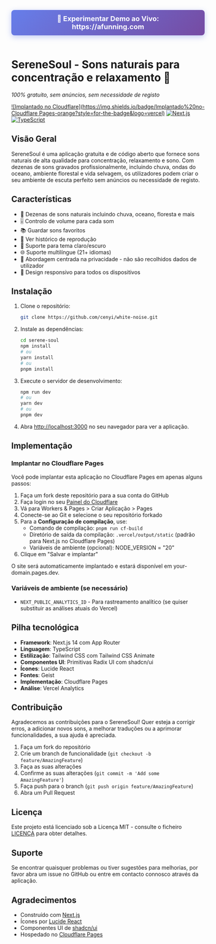 <div align="center">
  <a href="https://afunning.com" style="display: inline-block; padding: 12px 24px; background: linear-gradient(135deg, #667eea 0%, #764ba2 100%); color: white; text-decoration: none; border-radius: 8px; font-size: 18px; font-weight: bold; margin-bottom: 20px; box-shadow: 0 4px 15px rgba(102, 126, 234, 0.4);">
    🚀 Experimentar Demo ao Vivo: https://afunning.com
  </a>
</div>

# SereneSoul - Sons naturais para concentração e relaxamento 🌿

*100% gratuito, sem anúncios, sem necessidade de registo*

[![Implantado no Cloudflare](https://img.shields.io/badge/Implantado%20no-Cloudflare Pages-orange?style=for-the-badge&logo=vercel)](https://afunning.com)
[![Next.js](https://img.shields.io/badge/Next.js-14-black?style=for-the-badge&logo=next.js)](https://nextjs.org/)
[![TypeScript](https://img.shields.io/badge/TypeScript-5-black?style=for-the-badge&logo=typescript)](https://www.typescriptlang.org/)

## Visão Geral

SereneSoul é uma aplicação gratuita e de código aberto que fornece sons naturais de alta qualidade para concentração, relaxamento e sono. Com dezenas de sons gravados profissionalmente, incluindo chuva, ondas do oceano, ambiente florestal e vida selvagem, os utilizadores podem criar o seu ambiente de escuta perfeito sem anúncios ou necessidade de registo.

## Características
- 🎵 Dezenas de sons naturais incluindo chuva, oceano, floresta e mais
- 🎚️ Controlo de volume para cada som
- 📚 Guardar sons favoritos
- 📜 Ver histórico de reprodução
- 🎨 Suporte para tema claro/escuro
- 🌐 Suporte multilíngue (21+ idiomas)
- 🔐 Abordagem centrada na privacidade - não são recolhidos dados de utilizador
- 📱 Design responsivo para todos os dispositivos

## Instalação

1. Clone o repositório:
   ```bash
   git clone https://github.com/cenyi/white-noise.git
   ```

2. Instale as dependências:
   ```bash
   cd serene-soul
   npm install
   # ou
   yarn install
   # ou
   pnpm install
   ```

3. Execute o servidor de desenvolvimento:
   ```bash
   npm run dev
   # ou
   yarn dev
   # ou
   pnpm dev
   ```

4. Abra [http://localhost:3000](http://localhost:3000) no seu navegador para ver a aplicação.

## Implementação

### Implantar no Cloudflare Pages

Você pode implantar esta aplicação no Cloudflare Pages em apenas alguns passos:

1. Faça um fork deste repositório para a sua conta do GitHub
2. Faça login no seu [Painel do Cloudflare](https://dash.cloudflare.com/)
3. Vá para Workers & Pages > Criar Aplicação > Pages
4. Conecte-se ao Git e selecione o seu repositório forkado
5. Para a **Configuração de compilação**, use:
   - Comando de compilação: `pnpm run cf-build`
   - Diretório de saída da compilação: `.vercel/output/static` (padrão para Next.js no Cloudflare Pages)
   - Variáveis de ambiente (opcional): NODE_VERSION = "20"
6. Clique em "Salvar e implantar"

O site será automaticamente implantado e estará disponível em your-domain.pages.dev.

### Variáveis de ambiente (se necessário)
- `NEXT_PUBLIC_ANALYTICS_ID` - Para rastreamento analítico (se quiser substituir as análises atuais do Vercel)

## Pilha tecnológica
- **Framework**: Next.js 14 com App Router
- **Linguagem**: TypeScript
- **Estilização**: Tailwind CSS com Tailwind CSS Animate
- **Componentes UI**: Primitivas Radix UI com shadcn/ui
- **Ícones**: Lucide React
- **Fontes**: Geist
- **Implementação**: Cloudflare Pages
- **Análise**: Vercel Analytics

## Contribuição

Agradecemos as contribuições para o SereneSoul! Quer esteja a corrigir erros, a adicionar novos sons, a melhorar traduções ou a aprimorar funcionalidades, a sua ajuda é apreciada.

1. Faça um fork do repositório
2. Crie um branch de funcionalidade (`git checkout -b feature/AmazingFeature`)
3. Faça as suas alterações
4. Confirme as suas alterações (`git commit -m 'Add some AmazingFeature'`)
5. Faça push para o branch (`git push origin feature/AmazingFeature`)
6. Abra um Pull Request

## Licença

Este projeto está licenciado sob a Licença MIT - consulte o ficheiro [LICENÇA](../LICENSE) para obter detalhes.

## Suporte

Se encontrar quaisquer problemas ou tiver sugestões para melhorias, por favor abra um issue no GitHub ou entre em contacto connosco através da aplicação.

## Agradecimentos

- Construído com [Next.js](https://nextjs.org/)
- Ícones por [Lucide React](https://lucide.dev/)
- Componentes UI de [shadcn/ui](https://ui.shadcn.com/)
- Hospedado no [Cloudflare Pages](https://pages.cloudflare.com/)
